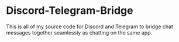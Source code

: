 # Discord-Telegram-Bridge
This is all of my source code for Discord and Telegram to bridge chat messages together seamlessly as chatting on the same app.
